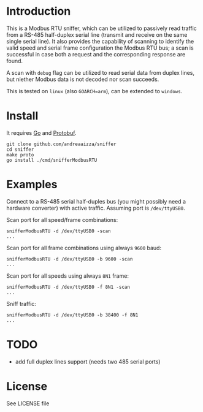 # Introduction
This is a Modbus RTU sniffer, which can be utilized to passively read traffic from a RS-485 half-duplex serial line (transmit and receive on the same single serial line). It also provides the capability of scanning to identify the valid speed and serial frame configuration the Modbus RTU bus; a scan is successful in case both a request and the corresponding response are found. 

A scan with `debug` flag can be utilized to read serial data from duplex lines, but niether Modbus data is not decoded nor scan succeeds.

This is tested on `linux` (also `GOARCH=arm`), can be extended to `windows`. 

# Install
It requires [Go](https://golang.org/doc/install) and [Protobuf](https://developers.google.com/protocol-buffers/docs/downloads).
```
git clone github.com/andreaaizza/sniffer
cd sniffer 
make proto
go install ./cmd/snifferModbusRTU
```

# Examples
Connect to a RS-485 serial half-duples bus (you might possibly need a hardware converter) with active traffic. Assuming port is `/dev/ttyUSB0`.

Scan port for all speed/frame combinations:
```
snifferModbusRTU -d /dev/ttyUSB0 -scan
...
```

Scan port for all frame combinations using always `9600` baud:
```
snifferModbusRTU -d /dev/ttyUSB0 -b 9600 -scan
...
```

Scan port for all speeds using always `8N1` frame:
```
snifferModbusRTU -d /dev/ttyUSB0 -f 8N1 -scan
...
```

Sniff traffic:
```
snifferModbusRTU -d /dev/ttyUSB0 -b 38400 -f 8N1
...
```

# TODO
* add full duplex lines support (needs two 485 serial ports)

# License
See LICENSE file
